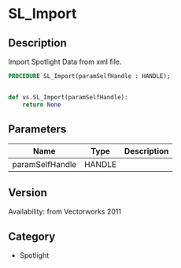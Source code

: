 # SL_Import

## Description
Import Spotlight Data from xml file.

```pascal
PROCEDURE SL_Import(paramSelfHandle : HANDLE);
```

```python

def vs.SL_Import(paramSelfHandle):
    return None
```

## Parameters
|Name|Type|Description|
|---|---|---|
|paramSelfHandle|HANDLE||

## Version
Availability: from Vectorworks 2011
## Category
* Spotlight

